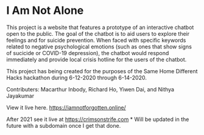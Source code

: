 # I Am Not Alone

This project is a website that features a prototype of an interactive chatbot open to the public. The goal of the chatbot is to aid users to explore their feelings and for suicide prevention. When faced with specific keywords related to negative psychological emotions (such as ones that show signs of sucicide or COVID-19 depression), the chatbot would respond immediately and provide local crisis hotline for the users of the chatbot. 


This project has being created for the purposes of the Same Home Different Hacks hackathon during 6-12-2020 through 6-14-2020.

Contributers:
Macarthur Inbody, Richard Ho, Yiwen Dai, and Nithya Jayakumar


View it live here. 
https://iamnotforgotten.online/

After 2021 see it live at
https://crimsonstrife.com * Will be updated in the future with a subdomain once I get that done.

